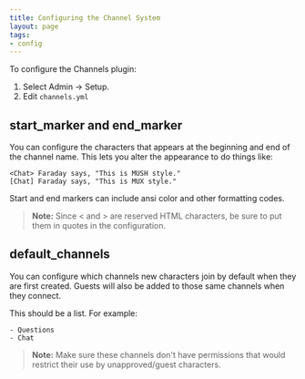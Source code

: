 ```yaml
---
title: Configuring the Channel System
layout: page
tags:
- config
---
```


To configure the Channels plugin:

1. Select Admin -> Setup.
2. Edit `channels.yml`

## start_marker and end_marker

You can configure the characters that appears at the beginning and end of the channel name.  This lets you alter the appearance to do things like:

    <Chat> Faraday says, "This is MUSH style."
    [Chat] Faraday says, "This is MUX style."

Start and end markers can include ansi color and other formatting codes.

> <i class="fa fa-exclamation-triangle"></i> **Note:**  Since < and > are reserved HTML characters, be sure to put them in quotes in the configuration.

## default_channels

You can configure which channels new characters join by default when they are first created.  Guests will also be added to those same channels when they connect.

This should be a list.  For example:

    - Questions
    - Chat

> <i class="fa fa-exclamation-triangle"></i> **Note:**  Make sure these channels don't have permissions that would restrict their use by unapproved/guest characters.